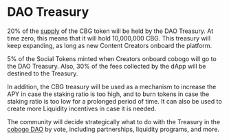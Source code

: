 # DAO Treasury

20% of the [supply](supply-and-distribution/) of the CBG token will be held by the DAO Treasury. At time zero, this means that it will hold 10,000,000 CBG. This treasury will keep expanding, as long as new Content Creators onboard the platform.

5% of the Social Tokens minted when Creators onboard cobogo will go to the DAO Treasury. Also, 30% of the fees collected by the dApp will be destined to the Treasury.

In addition, the CBG treasury will be used as a mechanism to increase the APY in case the staking ratio is too high, and to burn tokens in case the staking ratio is too low for a prolonged period of time. It can also be used to create more Liquidity incentives in case it is needed.

The community will decide strategically what to do with the Treasury in the [cobogo DAO](broken-reference/) by vote, including partnerships, liquidity programs, and more.
